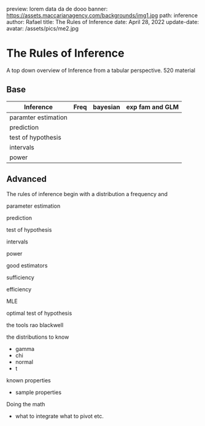 preview: lorem data da de dooo
banner: https://assets.maccarianagency.com/backgrounds/img1.jpg
path: inference
author: Rafael
title: The Rules of Inference
date: April 28, 2022
update-date:
avatar: /assets/pics/me2.jpg

# The Rules of Inference

A top down overview of Inference from a tabular perspective. 520 material

## Base

| Inference | Freq | bayesian | exp fam and GLM |
| --- | --- | --- | --- |
| paramter estimation |  |  |  |
| prediction |  |  |  |
| test of hypothesis |  |  |  |
| intervals |  |  |  |
| power |  |  |  |

## Advanced

The rules of inference begin with a distribution a frequency and  

parameter estimation 

prediction

test of hypothesis 

intervals 

power

good estimators

sufficiency

efficiency

MLE

optimal test of hypothesis

the tools rao blackwell

the distributions to know

- gamma
- chi
- normal
- t

known properties

- sample properties

Doing the math

- what to integrate what to pivot etc.